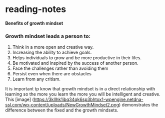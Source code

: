 # reading-notes
**Benefits of growth mindset**

### Growth mindset leads a person to:

1. Think in a more open and creative way.
2. Increasing the ability to achieve goals.  
3. Helps individuals to grow and be more productive in their
lifes.
4. Be motivated and inspired by the success of another person.
5. Face the challenges rather than avoiding them
6. Persist even when there are obstacles
7. Learn from any critism.

It is important tp know that growth mindset is in a direct relationship with learning so the more you learn the more you will be intelligent and creative.
This [image] (https://3kllhk1ibq34qk6sp3bhtox1-wpengine.netdna-ssl.com/wp-content/uploads/NewGrowthMindset2.png) demonstrates the difference between the fixed and the growth mindsets.
